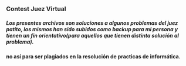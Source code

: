 <p><h3>Contest Juez Virtual</h3></p>
<h5>Los presentes archivos son soluciones a algunos problemas del juez patito, los mismos han sido subidos como backup para mi persona y tienen un fin orientativo(para aquellos que tienen distinta solución al problema).</h5>
<b> no así para ser plagiados en la resolución de practicas de informática. </b>
